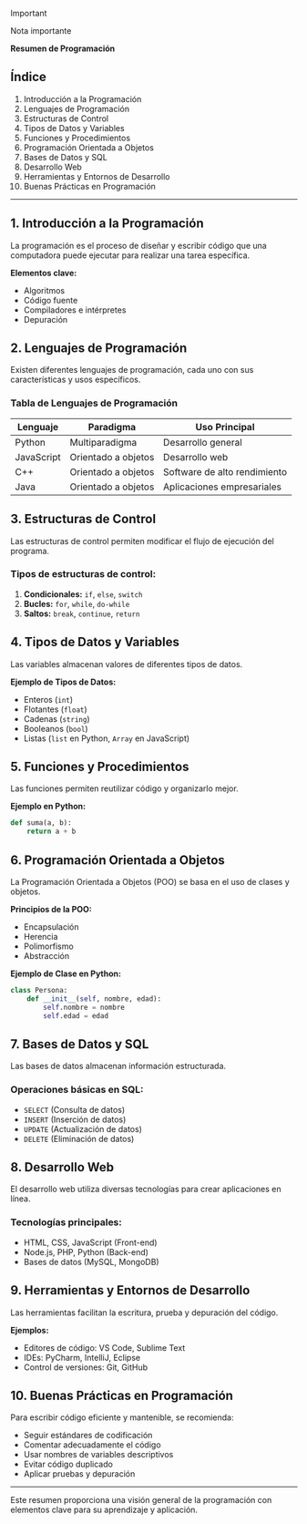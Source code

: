 > [!IMPORTANT]
>
> Nota importante

**Resumen de Programación**

## Índice
1. Introducción a la Programación
2. Lenguajes de Programación
3. Estructuras de Control
4. Tipos de Datos y Variables
5. Funciones y Procedimientos
6. Programación Orientada a Objetos
7. Bases de Datos y SQL
8. Desarrollo Web
9. Herramientas y Entornos de Desarrollo
10. Buenas Prácticas en Programación

---

## 1. Introducción a la Programación
La programación es el proceso de diseñar y escribir código que una computadora puede ejecutar para realizar una tarea específica.

**Elementos clave:**
- Algoritmos
- Código fuente
- Compiladores e intérpretes
- Depuración

## 2. Lenguajes de Programación
Existen diferentes lenguajes de programación, cada uno con sus características y usos específicos.

### Tabla de Lenguajes de Programación
| Lenguaje    | Paradigma            | Uso Principal        |
|------------|----------------------|----------------------|
| Python     | Multiparadigma       | Desarrollo general  |
| JavaScript | Orientado a objetos  | Desarrollo web      |
| C++        | Orientado a objetos  | Software de alto rendimiento |
| Java       | Orientado a objetos  | Aplicaciones empresariales |

## 3. Estructuras de Control
Las estructuras de control permiten modificar el flujo de ejecución del programa.

### Tipos de estructuras de control:
1. **Condicionales:** `if`, `else`, `switch`
2. **Bucles:** `for`, `while`, `do-while`
3. **Saltos:** `break`, `continue`, `return`

## 4. Tipos de Datos y Variables
Las variables almacenan valores de diferentes tipos de datos.

**Ejemplo de Tipos de Datos:**
- Enteros (`int`)
- Flotantes (`float`)
- Cadenas (`string`)
- Booleanos (`bool`)
- Listas (`list` en Python, `Array` en JavaScript)

## 5. Funciones y Procedimientos
Las funciones permiten reutilizar código y organizarlo mejor.

**Ejemplo en Python:**
```python
def suma(a, b):
    return a + b
```

## 6. Programación Orientada a Objetos
La Programación Orientada a Objetos (POO) se basa en el uso de clases y objetos.

**Principios de la POO:**
- Encapsulación
- Herencia
- Polimorfismo
- Abstracción

**Ejemplo de Clase en Python:**
```python
class Persona:
    def __init__(self, nombre, edad):
        self.nombre = nombre
        self.edad = edad
```

## 7. Bases de Datos y SQL
Las bases de datos almacenan información estructurada.

### Operaciones básicas en SQL:
- `SELECT` (Consulta de datos)
- `INSERT` (Inserción de datos)
- `UPDATE` (Actualización de datos)
- `DELETE` (Eliminación de datos)

## 8. Desarrollo Web
El desarrollo web utiliza diversas tecnologías para crear aplicaciones en línea.

### Tecnologías principales:
- HTML, CSS, JavaScript (Front-end)
- Node.js, PHP, Python (Back-end)
- Bases de datos (MySQL, MongoDB)

## 9. Herramientas y Entornos de Desarrollo
Las herramientas facilitan la escritura, prueba y depuración del código.

**Ejemplos:**
- Editores de código: VS Code, Sublime Text
- IDEs: PyCharm, IntelliJ, Eclipse
- Control de versiones: Git, GitHub

## 10. Buenas Prácticas en Programación
Para escribir código eficiente y mantenible, se recomienda:

- Seguir estándares de codificación
- Comentar adecuadamente el código
- Usar nombres de variables descriptivos
- Evitar código duplicado
- Aplicar pruebas y depuración

---

Este resumen proporciona una visión general de la programación con elementos clave para su aprendizaje y aplicación.

